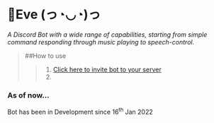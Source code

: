 # 💞Eve (っ◔◡◔)っ
*A Discord Bot with a wide range of capabilities, starting from simple command responding through music playing to
speech-control.*

>##How to use
>>1. [Click here to invite bot to your server](https://discord.com/api/oauth2/authorize?client_id=936675543754088540&permissions=8&scope=bot%20applications.commands "Invitation")
>>2.

### As of now...

Bot has been in Development since 16<sup>th</sup> Jan 2022

